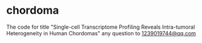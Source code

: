 # chordoma
The code for title "Single-cell Transcriptome Profiling Reveals Intra-tumoral Heterogeneity in Human Chordomas"
any question to 1239019744@qq.com
